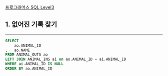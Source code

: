 [프로그래머스 SQL Level3](https://school.programmers.co.kr/learn/challenges)

## 1. 없어진 기록 찾기
---
```sql
SELECT 
    ao.ANIMAL_ID
,   ao.NAME
FROM ANIMAL_OUTS ao
LEFT JOIN ANIMAL_INS ai on ao.ANIMAL_ID = ai.ANIMAL_ID
WHERE ai.ANIMAL_ID IS NULL
ORDER BY ao.ANIMAL_ID
```
<br>
